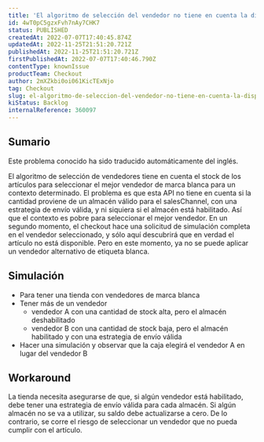 ```yaml
---
title: 'El algoritmo de selección del vendedor no tiene en cuenta la disponibilidad real del artículo para elegir la mejor opción'
id: 4wT0pC5gzxFvh7nAy7CHK7
status: PUBLISHED
createdAt: 2022-07-07T17:40:45.874Z
updatedAt: 2022-11-25T21:51:20.721Z
publishedAt: 2022-11-25T21:51:20.721Z
firstPublishedAt: 2022-07-07T17:40:46.790Z
contentType: knownIssue
productTeam: Checkout
author: 2mXZkbi0oi061KicTExNjo
tag: Checkout
slug: el-algoritmo-de-seleccion-del-vendedor-no-tiene-en-cuenta-la-disponibilidad-real-del-articulo-para-elegir-la-mejor-opcion
kiStatus: Backlog
internalReference: 360097
---
```


## Sumario

<div class="alert alert-info">
  <p>Este problema conocido ha sido traducido automáticamente del inglés.</p>
</div>


El algoritmo de selección de vendedores tiene en cuenta el stock de los artículos para seleccionar el mejor vendedor de marca blanca para un contexto determinado.
El problema es que esta API no tiene en cuenta si la cantidad proviene de un almacén válido para el salesChannel, con una estrategia de envío válida, y ni siquiera si el almacén está habilitado. Así que el contexto es pobre para seleccionar el mejor vendedor.
En un segundo momento, el checkout hace una solicitud de simulación completa en el vendedor seleccionado, y sólo aquí descubrirá que en verdad el artículo no está disponible. Pero en este momento, ya no se puede aplicar un vendedor alternativo de etiqueta blanca.



## Simulación



- Para tener una tienda con vendedores de marca blanca
- Tener más de un vendedor
  - vendedor A con una cantidad de stock alta, pero el almacén deshabilitado
  - vendedor B con una cantidad de stock baja, pero el almacén habilitado y con una estrategia de envío válida
- Hacer una simulación y observar que la caja elegirá el vendedor A en lugar del vendedor B



## Workaround


La tienda necesita asegurarse de que, si algún vendedor está habilitado, debe tener una estrategia de envío válida para cada almacén. Si algún almacén no se va a utilizar, su saldo debe actualizarse a cero. De lo contrario, se corre el riesgo de seleccionar un vendedor que no pueda cumplir con el artículo.

